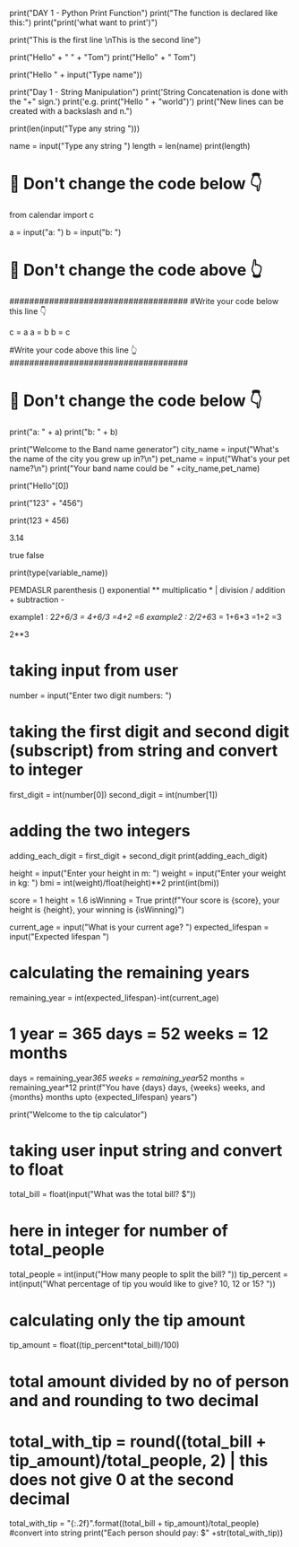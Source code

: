 <!-- DAY_1 -->
<!-- trying out print function -->
print("DAY 1 - Python Print Function")
print("The function is declared like this:")
print("print('what want to print')")

<!-- #passing \n to print in new line -->
print("This is the first line \nThis is the second line")

<!-- #adding two strings using + sign -->
print("Hello" + " " + "Tom")
print("Hello" + " Tom")

<!-- # input() will get user input
# here taking input and printing -->
print("Hello " + input("Type name"))

<!-- debugging practice  -->
print("Day 1 - String Manipulation")
print('String Concatenation is done with the "+" sign.')
print('e.g. print("Hello " + "world")')
print("New lines can be created with a backslash and n.")

<!-- # taking user input -->
<!-- # calculate length of a string -->
print(len(input("Type any string ")))

<!-- using variable, printing length of a stirng  -->
name = input("Type any string ")
length = len(name)
print(length)

<!-- variable exercise -->
# 🚨 Don't change the code below 👇
from calendar import c

a = input("a: ")
b = input("b: ")
# 🚨 Don't change the code above 👆

####################################
#Write your code below this line 👇

c = a
a = b
b = c

#Write your code above this line 👆
####################################

# 🚨 Don't change the code below 👇
print("a: " + a)
print("b: " + b)
<!-- ouput should be interchange of input -->

<!-- band name generator exercise -->
print("Welcome to the Band name generator")
city_name = input("What's the name of the city you grew up in?\n")
pet_name = input("What's your pet name?\n")
print("Your band name could be " +city_name,pet_name)

<!-- DAY_2 -->
<!-- Data types, numbers, operation, type conversion , f-strings -->

<!-- Data_types -->
<!-- String -->
print("Hello"[0])
<!-- this give output "H" -->
print("123" + "456")
<!-- Output = "123456" -->

<!-- Integer -->
print(123 + 456)
<!-- Output = 579 -->

<!-- Float -->
3.14

<!-- boolean -->
true false

<!-- use this command to know the data type -->
print(type(variable_name))

PEMDASLR
parenthesis ()
exponential **
multiplicatio * | division /
addition +
subtraction -
<!-- Note: Calculation goes from left to right in * and / -->
example1 : 2*2+6/3 = 4+6/3 =4+2 =6
example2 : 2/2+6*3 = 1+6*3 =1+2 =3


<!-- how to write power -->
2**3
<!-- Output = 8 -->

<!-- Write a program that adds the digits in a 2 digit number. e.g. if the input was 35, then the output should be 3 + 5 = 8 -->
# taking input from user
number = input("Enter two digit numbers: ")
# taking the first digit and second digit (subscript) from string and convert to integer 
first_digit = int(number[0])
second_digit = int(number[1])
# adding the two integers
adding_each_digit = first_digit + second_digit
print(adding_each_digit)

<!-- Write a program that calculates the Body Mass Index (BMI) from a user's weight and height.
The BMI is a measure of some's weight taking into account their height. e.g. If a tall person and a short person both weigh the same amount, the short person is usually more overweight.
The BMI is calculated by dividing a person's weight (in kg) by the square of their height (in m): -->
height = input("Enter your height in m:  ")
weight = input("Enter your weight in kg:  ")
bmi = int(weight)/float(height)**2
print(int(bmi))

<!-- using f-string to pass all the data types in {} -->
score = 1
height = 1.6
isWinning = True
print(f"Your score is {score}, your height is {height}, your winning is {isWinning}")
<!-- output = Your score is 1, your height is 1.6, your winning is True -->

<!-- Create a program using maths and f-Strings that tells us how many days, weeks, months we have left if we live until 90 years old.
It will take your current age as the input and output a message with our time left in this format:
You have x days, y weeks, and z months left.
Where x, y and z are replaced with the actual calculated numbers. -->
current_age = input("What is your current age? ")
expected_lifespan = input("Expected lifespan ")
# calculating the remaining years
remaining_year = int(expected_lifespan)-int(current_age)
# 1 year = 365 days = 52 weeks = 12 months
days = remaining_year*365
weeks = remaining_year*52
months = remaining_year*12
print(f"You have {days} days, {weeks} weeks, and {months} months upto {expected_lifespan} years")
<!-- input1 = 56, input2 = 90 -->
<!-- output = You have 12410 days, 1768 weeks, and 408 months upto 90 years -->

<!-- exercise -->
print("Welcome to the tip calculator")
# taking user input string and convert to float
total_bill = float(input("What was the total bill? $"))
# here in integer for number of total_people
total_people = int(input("How many people to split the bill? "))
tip_percent = int(input("What percentage of tip you would like to give? 10, 12 or 15? "))
# calculating only the tip amount 
tip_amount = float((tip_percent*total_bill)/100)
# total amount divided by no of person and and rounding to two decimal
# total_with_tip = round((total_bill + tip_amount)/total_people, 2) | this does not give 0 at the second decimal
total_with_tip = "{:.2f}".format((total_bill + tip_amount)/total_people) #convert into string
print("Each person should pay: $" +str(total_with_tip))
